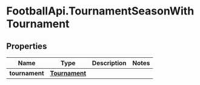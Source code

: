 # FootballApi.TournamentSeasonWithTournament

## Properties
Name | Type | Description | Notes
------------ | ------------- | ------------- | -------------
**tournament** | [**Tournament**](Tournament.md) |  | 
